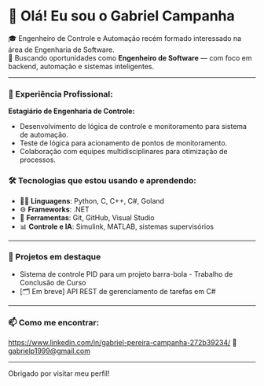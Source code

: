 # 👋 Olá! Eu sou o Gabriel Campanha

🎓 Engenheiro de Controle e Automação recém formado interessado na área de Engenharia de Software.   
🚀 Buscando oportunidades como **Engenheiro de Software** — com foco em backend, automação e sistemas inteligentes.

---

### 💼 Experiência Profissional:
 **Estagiário de Engenharia de Controle:**
  - Desenvolvimento de lógica de controle e monitoramento para sistema de automação.
  - Teste de lógica para acionamento de pontos de monitoramento.
  - Colaboração com equipes multidisciplinares para otimização de processos.

### 🛠️ Tecnologias que estou usando e aprendendo:
- 👨‍💻 **Linguagens**: Python, C, C++, C#, Goland
- ⚙️ **Frameworks**: .NET
- 🔧 **Ferramentas**: Git, GitHub, Visual Studio
- 📊 **Controle e IA**: Simulink, MATLAB, sistemas supervisórios

---

### 📌 Projetos em destaque
- Sistema de controle PID para um projeto barra-bola - Trabalho de Conclusão de Curso
- [🗂️ Em breve] API REST de gerenciamento de tarefas em C#  

---

### 📫 Como me encontrar:
https://www.linkedin.com/in/gabriel-pereira-campanha-272b39234/
📧 gabrielp1999@gmail.com

---

Obrigado por visitar meu perfil!
